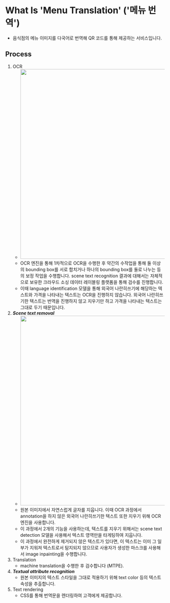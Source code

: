 # What Is 'Menu Translation' ('메뉴 번역')
- 음식점의 메뉴 이미지를 다국어로 번역해 QR 코드를 통해 제공하는 서비스입니다.
## Process
<!-- 1. Bounding box annotation -->
1. OCR
    - <img src="https://github.com/flitto/express-param/assets/105417680/7caaf45f-d45a-439d-8e2c-fafbe7ff8f99" width="600">
    - OCR 엔진을 통해 1차적으로 OCR을 수행한 후 약간의 수작업을 통해 둘 이상의 bounding box를 서로 합치거나 하나의 bounding box를 둘로 나누는 등의 보정 작업을 수행합니다. scene text recognition 결과에 대해서는 자체적으로 보유한 크라우드 소싱 데이터 레이블링 플랫폼을 통해 검수를 진행합니다.
    - 이때 language identification 모델을 통해 외국어 나란히쓰기에 해당하는 텍스트와 가격을 나타내는 텍스트는 OCR을 진행하지 않습니다. 외국어 나란히쓰기한 텍스트는 번역을 진행하지 않고 지우기만 하고 가격을 나타내는 텍스트는 그대로 두기 때문입니다.
1. ***Scene text removal***
    - <img src="https://github.com/flitto/express-param/assets/105417680/efe0d60c-87df-4a72-8776-5f8f29c69a29" width="600">
    - 원본 이미지에서 자연스럽게 글자를 지웁니다. 이때 OCR 과정에서 annotation을 하지 않은 외국어 나란히쓰기한 텍스트 또한 지우기 위해 OCR 엔진을 사용합니다.
    - 이 과정에서 2개의 기능을 사용하는데, 텍스트를 지우기 위해서는 scene text detection 모델을 사용해서 텍스트 영역만을 타게팅하여 지웁니다.
    - 이 과정에서 완전하게 제거되지 않은 텍스트가 있다면, 이 텍스트는 이미 그 일부가 지워져 텍스트로서 탐지되지 않으므로 사용자가 생성한 마스크를 사용해서 image inpainting을 수행합니다.
1. Translation
    - machine translation을 수행한 후 검수합니다 (MTPE).
1. ***Textual attribute recognition***
    - 원본 이미지의 텍스트 스타일을 그대로 적용하기 위해 text color 등의 텍스트 속성을 추출합니다.
1. Text rendering
    - CSS를 통해 번역문을 렌더링하여 고객에게 제공합니다.
